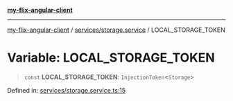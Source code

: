 [**my-flix-angular-client**](/README.md)

***

[my-flix-angular-client](../../../modules.md) / [services/storage.service](../README.md) / LOCAL\_STORAGE\_TOKEN

# Variable: LOCAL\_STORAGE\_TOKEN

> `const` **LOCAL\_STORAGE\_TOKEN**: `InjectionToken`\<`Storage`\>

Defined in: [services/storage.service.ts:15](https://github.com/srpmfp/myFlix-Angular-client/blob/3b98426b0b09b021ab5e603ef7ab490cf6b10ea4/src/app/services/storage.service.ts#L15)
